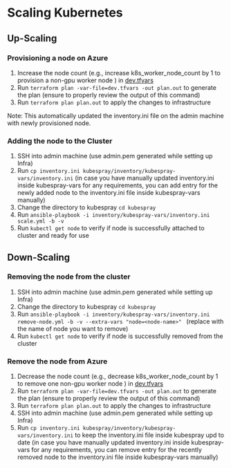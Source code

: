 # Scaling Kubernetes

## Up-Scaling 

### Provisioning a node on Azure

1. Increase the node count (e.g., increase k8s_worker_node_count by 1 to provision a non-gpu worker node ) in [dev.tfvars](../infra/dev.tfvars)
2. Run `terraform plan -var-file=dev.tfvars -out plan.out` to generate the plan (ensure to properly review the output of this command)
3. Run `terraform plan plan.out` to apply the changes to infrastructure

Note: This automatically updated the inventory.ini file on the admin machine with newly provisioned node. 

### Adding the node to the Cluster

1. SSH into admin machine (use admin.pem generated while setting up Infra)
2. Run `cp inventory.ini kubespray/inventory/kubespray-vars/inventory.ini` (in case you have manually updated inventory.ini inside kubespray-vars for any requirements, you can add entry for the newly added node to the inventory.ini file inside kubespray-vars manually)
3. Change the directory to kubespray `cd kubespray`
4. Run `ansible-playbook -i inventory/kubespray-vars/inventory.ini scale.yml -b -v`
5. Run `kubectl get node` to verify if node is successfully attached to cluster and ready for use

## Down-Scaling 

### Removing the node from the cluster

1. SSH into admin machine (use admin.pem generated while setting up Infra)
2. Change the directory to kubespray `cd kubespray`
3. Run `ansible-playbook -i inventory/kubespray-vars/inventory.ini remove-node.yml -b -v --extra-vars "node=<node-name>" ` (replace <node-name> with the name of node you want to remove)
4. Run `kubectl get node` to verify if node is successfully removed from the cluster

### Remove the node from Azure

1. Decrease the node count (e.g., decrease k8s_worker_node_count by 1 to remove one non-gpu worker node ) in [dev.tfvars](../infra/dev.tfvars)
2. Run `terraform plan -var-file=dev.tfvars -out plan.out` to generate the plan (ensure to properly review the output of this command)
3. Run `terraform plan plan.out` to apply the changes to infrastructure
4. SSH into admin machine (use admin.pem generated while setting up Infra)
4. Run `cp inventory.ini kubespray/inventory/kubespray-vars/inventory.ini` to keep the inventory.ini file inside kubespray upd to date (in case you have manually updated inventory.ini inside kubespray-vars for any requirements, you can remove entry for the recently removed node to the inventory.ini file inside kubespray-vars manually)
